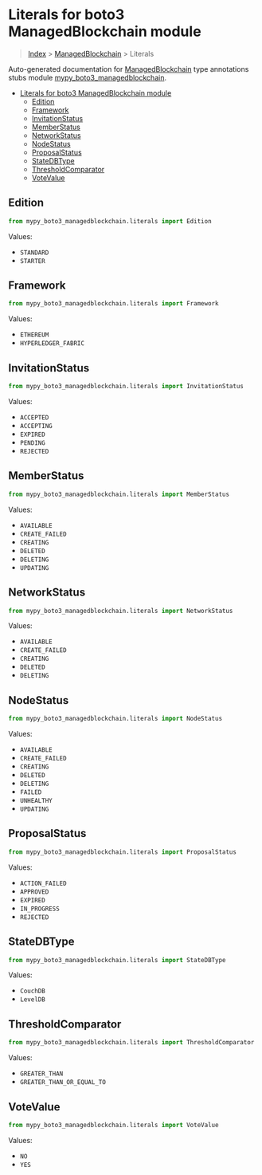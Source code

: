 # Literals for boto3 ManagedBlockchain module

> [Index](../README.md) > [ManagedBlockchain](./README.md) > Literals

Auto-generated documentation for
[ManagedBlockchain](https://boto3.amazonaws.com/v1/documentation/api/latest/reference/services/managedblockchain.html#ManagedBlockchain)
type annotations stubs module
[mypy_boto3_managedblockchain](https://pypi.org/project/mypy-boto3-managedblockchain/).

- [Literals for boto3 ManagedBlockchain module](#literals-for-boto3-managedblockchain-module)
  - [Edition](#edition)
  - [Framework](#framework)
  - [InvitationStatus](#invitationstatus)
  - [MemberStatus](#memberstatus)
  - [NetworkStatus](#networkstatus)
  - [NodeStatus](#nodestatus)
  - [ProposalStatus](#proposalstatus)
  - [StateDBType](#statedbtype)
  - [ThresholdComparator](#thresholdcomparator)
  - [VoteValue](#votevalue)

## Edition

```python
from mypy_boto3_managedblockchain.literals import Edition
```

Values:

- `STANDARD`
- `STARTER`

## Framework

```python
from mypy_boto3_managedblockchain.literals import Framework
```

Values:

- `ETHEREUM`
- `HYPERLEDGER_FABRIC`

## InvitationStatus

```python
from mypy_boto3_managedblockchain.literals import InvitationStatus
```

Values:

- `ACCEPTED`
- `ACCEPTING`
- `EXPIRED`
- `PENDING`
- `REJECTED`

## MemberStatus

```python
from mypy_boto3_managedblockchain.literals import MemberStatus
```

Values:

- `AVAILABLE`
- `CREATE_FAILED`
- `CREATING`
- `DELETED`
- `DELETING`
- `UPDATING`

## NetworkStatus

```python
from mypy_boto3_managedblockchain.literals import NetworkStatus
```

Values:

- `AVAILABLE`
- `CREATE_FAILED`
- `CREATING`
- `DELETED`
- `DELETING`

## NodeStatus

```python
from mypy_boto3_managedblockchain.literals import NodeStatus
```

Values:

- `AVAILABLE`
- `CREATE_FAILED`
- `CREATING`
- `DELETED`
- `DELETING`
- `FAILED`
- `UNHEALTHY`
- `UPDATING`

## ProposalStatus

```python
from mypy_boto3_managedblockchain.literals import ProposalStatus
```

Values:

- `ACTION_FAILED`
- `APPROVED`
- `EXPIRED`
- `IN_PROGRESS`
- `REJECTED`

## StateDBType

```python
from mypy_boto3_managedblockchain.literals import StateDBType
```

Values:

- `CouchDB`
- `LevelDB`

## ThresholdComparator

```python
from mypy_boto3_managedblockchain.literals import ThresholdComparator
```

Values:

- `GREATER_THAN`
- `GREATER_THAN_OR_EQUAL_TO`

## VoteValue

```python
from mypy_boto3_managedblockchain.literals import VoteValue
```

Values:

- `NO`
- `YES`
